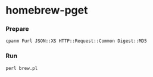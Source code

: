 # homebrew-pget
### Prepare

    cpanm Furl JSON::XS HTTP::Request::Common Digest::MD5

### Run

    perl brew.pl
